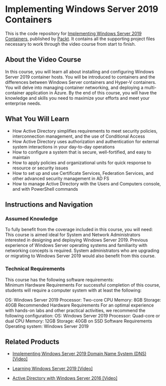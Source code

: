 # Implementing Windows Server 2019 Containers
This is the code repository for [Implementing Windows Server 2019 Containers](), published by [Packt](https://www.packtpub.com/?utm_source=github). It contains all the supporting project files necessary to work through the video course from start to finish.
## About the Video Course
In this course, you will learn all about installing and configuring Windows Server 2019 container hosts. You will be introduced to containers and the differences between Windows Server containers and Hyper-V containers. You will delve into managing container networking, and deploying a multi-container application in Azure. By the end of this course, you will have the knowledge and skills you need to maximize your efforts and meet your enterprise needs.

<H2>What You Will Learn</H2>
<DIV class=book-info-will-learn-text>
<UL>
<LI>How Active Directory simplifies requirements to meet security policies, interconnection management, and the use of Conditional Access 
<LI>How Active Directory uses authorization and authentication for external system interactions in your day-to-day operations 
<LI>How to configure a system that is secure, well-fortified, and easy to maintain 
<LI>How to apply policies and organizational units for quick response to resource or security issues 
<LI>How to set up and use Certificate Services, Federation Services, and other advanced security management in AD FS 
<LI>How to manage Active Directory with the Users and Computers console, and with PowerShell commands </LI></UL></DIV>

## Instructions and Navigation
### Assumed Knowledge
To fully benefit from the coverage included in this course, you will need:<br/>
This course is aimed ideal for System and Network Administrators interested in designing and deploying Windows Server 2019. Previous experience of Windows Server operating systems and familiarity with networking concepts is required. System administrators who are upgrading or migrating to Windows Server 2019 would also benefit from this course.
### Technical Requirements
This course has the following software requirements:<br/>
Minimum Hardware Requirements
For successful completion of this course, students will require a computer system with at least the following:

OS: Windows Server 2019
Processor: Two-core CPU
Memory: 8GB
Storage: 40GB
Recommended Hardware Requirements
For an optimal experience with hands-on labs and other practical activities, we recommend the following configuration:
OS: Windows Server 2019
Processor: Quad-core or dual CPU
Memory: 12GB
Storage: 40GB on SSD
Software Requirements
Operating system: Windows Server 2019

## Related Products
* [Implementing Windows Server 2019 Domain Name System (DNS) [Video]](https://www.packtpub.com/networking-and-servers/implementing-windows-server-2019-domain-name-system-dns-video?utm_source=github&utm_medium=repository&utm_campaign=9781789957495)

* [Learning Windows Server 2019 [Video]](https://www.packtpub.com/networking-and-servers/learning-windows-server-2019-video?utm_source=github&utm_medium=repository&utm_campaign=9781789954463)

* [Active Directory with Windows Server 2016 [Video]](https://www.packtpub.com/application-development/active-directory-windows-server-2016-video?utm_source=github&utm_medium=repository&utm_campaign=9781838647087)

